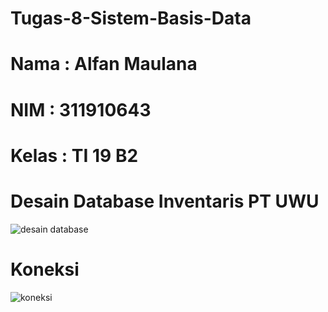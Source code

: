 # Tugas-8-Sistem-Basis-Data
# Nama  : Alfan Maulana
# NIM   : 311910643 
# Kelas : TI 19 B2

# Desain Database Inventaris PT UWU
![desain database](https://user-images.githubusercontent.com/81576195/124391075-ff78ea00-dd18-11eb-911c-e74a2cc362a0.png)

# Koneksi 
![koneksi](https://user-images.githubusercontent.com/81576195/124391066-f425be80-dd18-11eb-87a2-eb824b7ce5d1.png)
